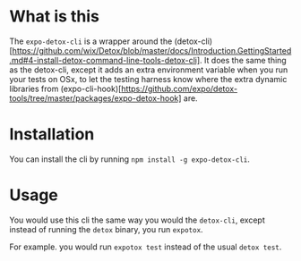 # What is this
The `expo-detox-cli` is a wrapper around the (detox-cli)[https://github.com/wix/Detox/blob/master/docs/Introduction.GettingStarted.md#4-install-detox-command-line-tools-detox-cli]. It does the same thing as the detox-cli, except it adds an extra environment variable when you run your tests on OSx, to let the testing harness know where the extra dynamic libraries from (expo-cli-hook)[https://github.com/expo/detox-tools/tree/master/packages/expo-detox-hook] are.

# Installation
You can install the cli by running `npm install -g expo-detox-cli`.

# Usage
You would use this cli the same way you would the `detox-cli`, except instead of running the `detox` binary, you run `expotox`.

For example. you would run `expotox test` instead of the usual `detox test`.